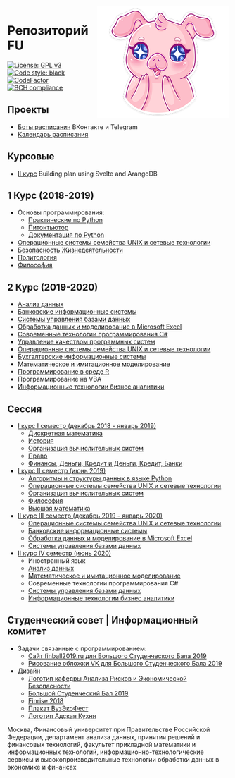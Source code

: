 <img src="./img/pig.png" align="right" />

# Репозиторий FU
[![License: GPL v3](https://img.shields.io/badge/License-GPL%20v3-blue.svg)](https://www.gnu.org/licenses/gpl-3.0)
<a href="https://github.com/psf/black"><img alt="Code style: black" src="https://img.shields.io/badge/code%20style-black-000000.svg"></a>
[![CodeFactor](https://www.codefactor.io/repository/github/flymedllva/fu/badge)](https://www.codefactor.io/repository/github/flymedllva/fu)
[![BCH compliance](https://bettercodehub.com/edge/badge/FlymeDllVa/FU?branch=master)](https://bettercodehub.com/)	

## Проекты
* [Боты расписания](https://bot.fa.ru) ВКонтакте и Telegram
* [Календарь расписания](https://schedule.fa.ru)

## Курсовые
* [II курс](https://github.com/FlymeDllVa/BuildingPlan) Building plan using Svelte and ArangoDB

## 1 Курс (2018-2019)
* Основы программирования:
	* [Практические по Python](https://github.com/FlymeDllVa/FU/tree/master/Course%20I/Python/Programs)
	* [Питонтьютор](https://github.com/FlymeDllVa/FU/tree/master/Course%20I/Python/pythontutor.ru)
	* [Документация по Python](https://github.com/FlymeDllVa/FU/tree/master/Course%20I/Python/Documentation)
* [Операционные системы семейства UNIX и сетевые технологии](https://github.com/FlymeDllVa/FU/tree/master/Course%20I/UNIX)
* [Безопасность Жизнедеятельности](https://github.com/FlymeDllVa/FU/tree/master/Course%20I/Гуманитарные%20предметы/БЖД)
* [Политология](https://github.com/FlymeDllVa/FU/blob/master/Course%20I/Гуманитарные%20предметы/Политология%20:%20Гриднев%20Д.В%20ПИ18-1%202019%20Гражданское%20общество.docx)
* [Философия](https://github.com/FlymeDllVa/FU/blob/master/Course%20I/Гуманитарные%20предметы/Философия)

## 2 Курс (2019-2020)

* [Анализ данных](https://github.com/FlymeDllVa/FU/tree/master/Course%20II/Анализ%20данных)
* [Банковские информационные системы](https://github.com/FlymeDllVa/FU/tree/master/Course%20II/Банковские%20информационные%20системы)
* [Системы управления базами данных](https://github.com/FlymeDllVa/FU/tree/master/Course%20II/Session%20IV/Oracle%20СУБД)
* [Обработка данных и моделирование в Microsoft Excel](https://github.com/FlymeDllVa/FU/tree/master/Course%20II/Обработка%20данных%20и%20моделирование%20в%20Microsoft%20Excel)
* [Современные технологии программирования C#](https://github.com/FlymeDllVa/FU/tree/master/Course%20II/Современные%20технологии%20программирования%20C%23)
* [Управление качеством программных систем](https://github.com/FlymeDllVa/FU/tree/master/Course%20II/Управление%20качеством%20программных%20систем)
* [Операционные системы семейства UNIX и сетевые технологии](https://github.com/FlymeDllVa/FU/tree/master/Course%20II/UNIX)
* [Бухгалтерские информационные системы](https://github.com/FlymeDllVa/FU/tree/master/Course%20II/Банковские%20информационные%20системы)
* [Математическое и имитационное моделирование](https://github.com/FlymeDllVa/FU/tree/master/Course%20II/Математическое%20и%20имитиционное%20моделирование)
* [Программирование в среде R](https://github.com/FlymeDllVa/FU/tree/master/Course%20II/R)
* Программирование на VBA
* [Информационные технологии бизнес аналитики](https://github.com/FlymeDllVa/FU/tree/master/Course%20II/Session%20IV/Информационные%20технологии%20бизнес%20аналитики)

## Сессия
* [I курс I семестр (декабрь 2018 - январь 2019)](https://github.com/FlymeDllVa/FU/tree/master/Course%20I/Session%20I)
	* [Дискретная математика](https://github.com/FlymeDllVa/FU/tree/master/Course%20I/Session%20I/Дискретная%20математика)
	* [История](https://github.com/FlymeDllVa/FU/tree/master/Course%20I/Session%20I/История)
	* [Организация вычислительных систем](https://github.com/FlymeDllVa/FU/tree/master/Course%20I/Sessions/ОВС)
	* [Право](https://github.com/FlymeDllVa/FU/tree/master/Course%20I/Session%20I/ОВС)
	* [Финансы, Деньги, Кредит и Деньги, Кредит, Банки](https://github.com/FlymeDllVa/FU/tree/master/Course%20I/Session%20I/Финансы%2C%20Деньги%2C%20Кредит%20и%20Деньги%2C%20Кредит%2C%20Банки)
* [I курс II семестр (июнь 2019)](https://github.com/FlymeDllVa/FU/tree/master/Course%20I/Session%20II)
	* [Алгоритмы и структуры данных в языке Python](https://github.com/FlymeDllVa/FU/tree/master/Course%20I/Session%20II/Python)
	* [Операционные системы семейства UNIX и сетевые технологии](https://github.com/FlymeDllVa/FU/blob/master/Course%20I/Session%20II/Весь%20Unix.docx)
	* [Организация вычислительных систем](https://github.com/FlymeDllVa/FU/blob/master/Course%20I/Session%20II/ОВС.docx)
	* [Философия](https://github.com/FlymeDllVa/FU/tree/master/Course%20I/Session%20II/Философия)
	* [Высшая математика](https://github.com/FlymeDllVa/FU/tree/master/Course%20I/Session%20II/Математика)
* [II курс III семестр (декабрь 2019 - январь 2020)](https://github.com/FlymeDllVa/FU/tree/master/Course%20II/Session%20III)
    * [Операционные системы семейства UNIX и сетевые технологии](https://github.com/FlymeDllVa/FU/tree/master/Course%20II/UNIX)
    * [Банковские информационные системы](https://github.com/FlymeDllVa/FU/tree/master/Course%20II/Session%20III/Банковские%20информационные%20системы)
    * [Обработка данных и моделирование в Microsoft Excel](https://github.com/FlymeDllVa/FU/tree/master/Course%20II/Обработка%20данных%20и%20моделирование%20в%20Microsoft%20Excel)
    * [Системы управления базами данных](https://github.com/FlymeDllVa/FU/tree/master/Course%20II/Session%20III/Системы%20управления%20базами%20данных)
* [II курс IV семестр (июнь 2020)](https://github.com/FlymeDllVa/FU/tree/master/Course%20II/Session%20IV)
    * Иностранный язык
    * [Анализ данных](https://github.com/FlymeDllVa/FU/tree/master/Course%20II/Session%20IV/Анализ%20данных)
    * [Математическое и имитационное моделирование](#)
    * Современные технологии программирования C#
    * [Системы управления базами данных](https://github.com/FlymeDllVa/FU/tree/master/Course%20II/Session%20IV/Oracle%20СУБД)
    * [Информационные технологии бизнес аналитики](https://github.com/FlymeDllVa/FU/tree/master/Course%20II/Session%20IV/Информационные%20технологии%20бизнес%20аналитики)

## Студенческий совет | Информационный комитет
* Задачи связанные с программированием:
	* [Сайт finball2019.ru для Большого Студенческого Бала 2019](https://github.com/FlymeDllVa/FU/tree/master/SSt/Programming/finball2019.ru)
	* [Рисование обложки VK для Большого Студенческого Бала 2019](https://github.com/FlymeDllVa/FU/tree/master/SSt/Programming/VK%20cover)
* Дизайн
	* [Логотип кафедры Анализа Рисков и Экономической Безопасности](https://github.com/FlymeDllVa/FU/tree/master/SSt/Design/Логотип%20Кафедры%20Анализа%20Рисков%20и%20Экономической%20Безопасности)
	* [Большой Студенческий Бал 2019](https://github.com/FlymeDllVa/FU/tree/master/SSt/Design/Big%20Student%20Ball%202019)
	* [Finrise 2018](https://github.com/FlymeDllVa/FU/tree/master/SSt/Design/FINRISE%2001.12.18)
	* [Плакат ВузЭкоФест](https://github.com/FlymeDllVa/FU/tree/master/SSt/Design/Eco%20Fest%20Poster)
	* [Логотип Адская Кухня](https://github.com/FlymeDllVa/FU/tree/master/SSt/Design/Hell%20Kitchen)
 


Москва, Финансовый университет при Правительстве Российской Федерации, департамент анализа данных, принятия решений и финансовых технологий, факультет прикладной математики и информационных технологий, информационно-технологические сервисы и высокопроизводительные технологии обработки данных в экономике и финансах